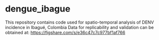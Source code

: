 # dengue_ibague
This repository contains code used for spatio-temporal analysis of DENV incidence in Ibagué, Colombia
Data for replicability and validation can be obtained at: https://figshare.com/s/e36c47c7c977bf1af766
